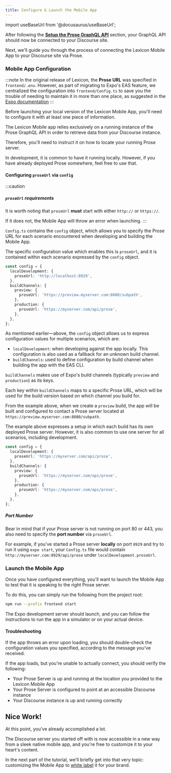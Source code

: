 ```yaml
---
title: Configure & Launch the Mobile App
---
```


import useBaseUrl from '@docusaurus/useBaseUrl';

After following the **[Setup the Prose GraphQL API](install-prose)** section, your GraphQL API should now be connected to your Discourse site.

Next, we'll guide you through the process of connecting the Lexicon Mobile App to your Discourse site via Prose.

### Mobile App Configuration

:::note
In the original release of Lexicon, the **Prose URL** was specified in `frontend/.env`. However, as part of migrating to Expo's EAS feature, we centralized the configuration into `frontend/Config.ts` to save you the trouble of needing to maintain it in more than one place, as suggested in the [Expo documentation](https://docs.expo.dev/build-reference/variables/#can-i-share-environment-variables-defined-in-easjson-with-expo-start-and-eas-update)
:::

Before launching your local version of the Lexicon Mobile App, you'll need to configure it with at least one piece of information.

The Lexicon Mobile app relies exclusively on a running instance of the Prose GraphQL API in order to retrieve data from your Discourse instance.

Therefore, you'll need to instruct it on how to locate your running Prose server.

In development, it is common to have it running locally. However, if you have already deployed Prose
somewhere, feel free to use that.

#### Configuring `proseUrl` via `config`

:::caution

##### `proseUrl` requirements

It is worth noting that `proseUrl` **must** start with either `http://` or `https://`.

If it does not, the Mobile App will throw an error when launching.
:::

`Config.ts` contains the `config` object, which allows you to specify the Prose URL for each scenario encountered when developing and building the Mobile App.

The specific configuration value which enables this is `proseUrl`, and it is contained within each scenario expressed by the `config` object.

```ts
const config = {
  localDevelopment: {
    proseUrl: 'http://localhost:8929',
  },
  buildChannels: {
    preview: {
      proseUrl: 'https://preview.myserver.com:8080/subpath',
    },
    production: {
      proseUrl: 'https://myserver.com/api/prose',
    },
  },
};
```

As mentioned earlier—above, the `config` object allows us to express configuration values for multiple scenarios, which are:

- `localDevelopment`: when developing against the app locally. This configuration is also used as a fallback for an unknown build channel.
- `buildChannels`: used to define configuration by build channel when building the app with the EAS CLI.

`buildChannels` makes use of Expo's build channels (typically `preview` and `production`) as its keys.

Each key within `buildChannels` maps to a specific Prose URL, which will be used for the build version based on which channel you build for.

From the example above, when we create a `preview` build, the app will be built and configured to contact a Prose server located at `https://preview.myserver.com:8080/subpath`.

The example above expresses a setup in which each build has its own deployed Prose server. However, it is also common to use one server for all scenarios, including development.

```ts
const config = {
  localDevelopment: {
    proseUrl: 'https://myserver.com/api/prose',
  },
  buildChannels: {
    preview: {
      proseUrl: 'https://myserver.com/api/prose',
    },
    production: {
      proseUrl: 'https://myserver.com/api/prose',
    },
  },
};
```

##### Port Number

Bear in mind that if your Prose server is not running on port 80 or 443, you also need to specify the **port number** via `proseUrl`.

For example, if you've started a Prose server **locally** on port `8929` and try to run it using `expo start`, your `Config.ts` file would contain `http://myserver.com:8929/api/prose` under `localDevelopment.proseUrl`.

### Launch the Mobile App

Once you have configured everything, you'll want to launch the Mobile App to test that it is speaking to the right Prose server.

To do this, you can simply run the following from the project root:

```bash
npm run --prefix frontend start
```

The Expo development server should launch, and you can follow the instructions to run the app in a simulator or on your actual device.

#### Troubleshooting

If the app throws an error upon loading, you should double-check the configuration values you specified, according to the message you've received.

If the app loads, but you're unable to actually connect, you should verify the following:

- Your Prose Server is up and running at the location you provided to the Lexicon Mobile App
- Your Prose Server is configured to point at an accessible Discourse instance
- Your Discourse instance is up and running correctly

## Nice Work!

At this point, you've already accomplished a lot.

The Discourse server you started off with is now accessible in a new way from a sleek native mobile app, and you're free to customize it to your heart's content.

In the next part of the tutorial, we'll briefly get into that very topic: customizing the Mobile App to [white label](white-label) it for your brand.
